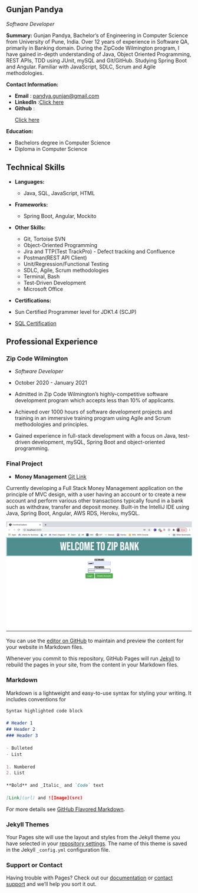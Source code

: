 ## Gunjan Pandya

_Software Developer_

**Summary:**
Gunjan Pandya, Bachelor’s of Engineering in Computer Science from University of Pune, India. Over 12 years of experience in Software QA, primarily in Banking domain. During the ZipCode Wilmington program, I have gained in-depth understanding of Java, Object Oriented Programming, REST APIs, TDD using JUnit, mySQL and Git/GitHub. Studying Spring Boot and Angular. Familiar with JavaScript, SDLC, Scrum and Agile methodologies.

**Contact Information:**

- **Email** : pandya.gunjan@gmail.com
- **LinkedIn** :<a href="https://www.linkedin.com/in/pandyagunjan/" target="_blank" rel="noopener noreferrer">Click here</a>
- **Github** :<p><a href="https://github.com/pandyagunjan" target="_blank" rel="noopener noreferrer">Click here</a></p>

**Education:**
- Bachelors degree in Computer Science
- Diploma in Computer Science

## Technical Skills
- **Languages:**
  - Java, SQL, JavaScript, HTML
- **Frameworks:**
  - Spring Boot, Angular, Mockito
- **Other Skills:**
  - Git, Tortoise SVN
  - Object-Oriented Programming
  - Jira and TTP(Test TrackPro) - Defect tracking and Confluence
  - Postman(REST API Client)
  - Unit/Regression/Functional Testing
  - SDLC, Agile, Scrum methodologies
  - Terminal, Bash
  - Test-Driven Development
  - Microsoft Office

- **Certifications:** 
- Sun Certified Programmer level for JDK1.4 (SCJP)
- [SQL Certification](Gunjan_SQL_Certificate.pdf)

## Professional Experience
### Zip Code Wilmington
- _Software Developer_ 
- October 2020 - January 2021

- Admitted in Zip Code Wilmington’s highly-competitive software development program which accepts less than 10% of applicants.
- Achieved over 1000 hours of software development projects and training in an immersive training program using Agile and Scrum methodologies and principles.
- Gained experience in full-stack development with a focus on Java, test-driven development, mySQL, Spring Boot and object-oriented programming.

### Final Project
- **Money Management** [Git Link](https://github.com/pandyagunjan/FullStack.MicroWebApplication-Server)

Currently developing a Full Stack Money Management application on the principle of MVC design, with a user having an account or to create a new account and perform various other transactions typically found in a bank such as withdraw, transfer and deposit money. Built-in the IntelliJ IDE using Java, Spring Boot, Angular, AWS RDS, Heroku, mySQL.  

![Image](Image1.png)



You can use the [editor on GitHub](https://github.com/pandyagunjan/pandyagunjan.github.io/edit/main/README.md) to maintain and preview the content for your website in Markdown files.

Whenever you commit to this repository, GitHub Pages will run [Jekyll](https://jekyllrb.com/) to rebuild the pages in your site, from the content in your Markdown files.

### Markdown

Markdown is a lightweight and easy-to-use syntax for styling your writing. It includes conventions for

```markdown
Syntax highlighted code block

# Header 1
## Header 2
### Header 3

- Bulleted
- List

1. Numbered
2. List

**Bold** and _Italic_ and `Code` text

[Link](url) and ![Image](src)
```

For more details see [GitHub Flavored Markdown](https://guides.github.com/features/mastering-markdown/).

### Jekyll Themes

Your Pages site will use the layout and styles from the Jekyll theme you have selected in your [repository settings](https://github.com/pandyagunjan/pandyagunjan.github.io/settings). The name of this theme is saved in the Jekyll `_config.yml` configuration file.

### Support or Contact

Having trouble with Pages? Check out our [documentation](https://docs.github.com/categories/github-pages-basics/) or [contact support](https://support.github.com/contact) and we’ll help you sort it out.
